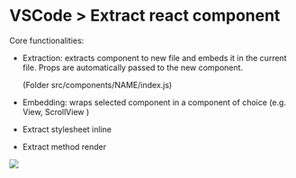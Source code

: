 # VSCode > Extract react component

Core functionalities:
- Extraction: extracts component to new file and embeds it in the current file. Props are automatically passed to the new component. 

    (Folder src/components/NAME/index.js)
    
- Embedding: wraps selected component in a component of choice (e.g. View, ScrollView )

- Extract stylesheet inline

- Extract method render


![](https://github.com/zucska/extract-component/blob/master/extract-component.gif?raw=true)
